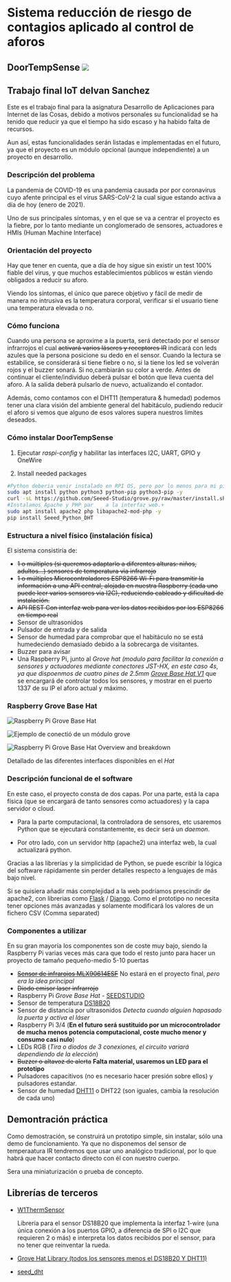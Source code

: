 
# Sistema reducción de riesgo de contagios aplicado al control de aforos

## DoorTempSense ![](img/hat_ultrasound.jpg)

## Trabajo final IoT deIvan Sanchez

 Este es el trabajo final para la asignatura Desarrollo de Aplicaciones para Internet de las Cosas, debido a motivos personales su funcionalidad se ha tenido que reducir ya que el tiempo ha sido escaso  y ha habido falta de recursos.

 Aun así, estas funcionalidades serán listadas e implementadas en  el futuro, ya que el proyecto es un módulo opcional (aunque independiente) a un proyecto en desarrollo.

### Descripción del problema

La pandemia de COVID-19 es una pandemia causada por por coronavirus cuyo afente principal es el virus SARS-CoV-2 la cual sigue estando activa a día de hoy (enero de 2021).

Uno de sus principales síntomas, y  en el que se va a centrar el proyecto es la fiebre, por lo tanto mediante un conglomerado de sensores, actuadores e HMIs (Human Machine Interface)

### Orientación del proyecto

Hay que tener en cuenta, que a día de hoy sigue sin existir un test 100% fiable del virus, y que muchos establecimientos públicos w están viendo obligados a reducir su aforo.

Viendo los síntomas, el único que parece objetivo y fácil de medir de manera no intrusiva es la temperatura corporal, verificar si el usuario tiene una temperatura elevada o no.

### Cómo funciona

Cuando una persona se aproxime a la puerta, será detectado  por el sensor infrarrojos  el cual ~~activará varios láseres y receptores IR~~  indicará con leds azules que la  persona  posicione su dedo en el sensor. Cuando la lectura se estabilice,  se considerará si tiene fiebre o no,  si la  tiene los  led  se  volverán rojos y el  buzzer sonará. Si no,cambiarán su color a verde. Antes de continuar el cliente/individuo  deberá pulsar el botón  que lleva  cuenta del aforo. A la salida deberá pulsarlo de nuevo,  actualizando el contador.

Además, como contamos con el DHT11 (temperatura & humedad) podemos tener una  clara visión del ambiente general del habitáculo,  pudiendo reducir el aforo si vemos que alguno de esos valores supera nuestros limites deseados.

### Cómo instalar DoorTempSense

1. Ejecutar *raspi-config* y habilitar las interfaces I2C, UART, GPIO y OneWire

2. Install needed packages

```bash
#Python deberia venir instalado en RPI OS, pero por lo menos para mi pip no estaba,  asi que instalmos por si acaso
sudo apt install python python3 python-pip python3-pip -y
curl -sL https://github.com/Seeed-Studio/grove.py/raw/master/install.sh | sudo bash -s
#Instalamos Apache y PHP par    a la interfaz web.+
sudo apt install apache2 php libapache2-mod-php -y
pip install Seeed_Python_DHT
```

### Estructura a nivel físico (instalación física)

El sistema consistiría de:

* ~~1 o múltiples (si queremos adaptarlo a  diferentes alturas: niños, adultos...) sensores de temperatura via infrarrojo~~
* ~~1 o múltiples Microcontroladores ESP8266 Wi-Fi para transmitir la información a una API central, alojada en nuestra Raspberry (cada uno puede leer varios sensores via I2C), reduciendo cableado y dificultad de instalación.~~
* ~~API REST Con interfaz web  para ver los datos recibidos por los ESP8266 en tiempo real~~
* Sensor  de  ultrasonidos
* Pulsador de entrada y de salida
* Sensor de humedad para comprobar que el habitáculo no  se está humedeciendo demasiado debido a la sobrecarga de visitantes.
* Buzzer para avisar
* Una Raspberry Pi, junto al *Grove hat (modulo para facilitar la conexión a sensores y actuadores mediante conectores JST-HX, en este caso 4s, ya que  dispoenmos  de cuatro pines de 2.5mm  [Grove Base Hat V1](https://wiki.seeedstudio.com/Grove_Base_Hat_for_Raspberry_Pi)* que se encargará de controlar todos los sensores, y mostrar en el puerto  1337 de su IP  el aforo actual y máximo.

### Raspberry Grove Base Hat

![Raspberry Pi Grove Base Hat](img\hat.jpg)

![Ejemplo de conectió de un módulo *grove*](img\hat_ultrasound.jpg)

![Raspberry Pi Grove Base Hat Overview and breakdown](img\hat_ultrasound.jpg)

Detallado de las diferentes interfaces disponibles en el *Hat*

### Descripción funcional  de el software

En este caso, el proyecto consta de dos capas. Por una parte, está la capa física  (que se encargará de tanto sensores  como actuadores) y la capa servidor o cloud.

* Para la parte computacional, la controladora de sensores, etc usaremos Python que se ejecutará constantemente, es decir será un *daemon*.

* Por otro lado, con un servidor http (apache2) una interfaz web, la cual actualizará python.

Gracias a las librerías y la simplicidad de Python, se puede escribir la lógica del software rápidamente sin perder detalles respecto a lenguajes de más bajo nivel.

Si se quisiera añadir más complejidad a la web podríamos prescindir de apache2, con librerias como [Flask](https://flask.palletsprojects.com/en/1.1.x/) / [Django](https://www.djangoproject.com/). Como el prototipo no necesita tener opciones más avanzadas y solamente modificará los valores de un fichero CSV  (Comma separated)

### Componentes a utilizar

En su gran mayoría los componentes son de coste muy bajo, siendo la Raspberry Pi varias veces más cara que todo el resto junto para hacer un proyecto de tamaño pequeño-medio  5-10 puertas

* [~~Sensor de infrarojos MLX90614ESF~~](https://www.mouser.es/datasheet/2/734/MLX90614-Datasheet-Melexis-953298.pdf) No estará en el proyecto final, *pero era la idea principal*
* ~~Diodo emisor laser infrarrojo~~
* Raspberry Pi *Grove Base Hat* - [SEEDSTUDIO](https://wiki.seeedstudio.com/Grove_Base_Hat_for_Raspberry_Pi/#:~:text=The%20Grove%20Base%20Hat%20for%20Raspberry%20Pi%20provide%20Digital%2FAnalog,Hat%20for%20Raspberry%20Pi%20now.)
* Sensor de temperatura [DS18B20](https://www.mouser.es/datasheet/2/256/DS18B20-370043.pdf)
* Sensor de distancia por ultrasonidos *Detecta cuando alguien  hapasado la puerta y activa el láser*
* Raspberry Pi 3/4 (**En el futuro será sustituido por un microcontrolador de mucha menos potencia computacional, coste mucho menor y consumo casi nulo**)
* LEDs RGB (*Tira o diodos de 3 conexiones, el circuito variará dependiendo de la elección*)
* ~~Buzzer o altavoz de alerta~~ **Falta material, usaremos un LED para el prototipo**
* Pulsadores capacitivos (no es necesario hacer presión sobre ellos) y pulsadores estandar.
* Sensor de humedad [DHT11](https://www.alldatasheet.com/datasheet-pdf/pdf/1132088/ETC2/DHT11.html) o DHT22 (son iguales, cambia la resolución de cada uno)

## Demontración práctica

Como demostración, se construirá un prototipo simple, sin instalar, sólo una demo de funcionamiento. Ya que no disponemos del sensor de temperaatura IR tendremos que usar uno analógico tradicional, por lo que habrá que hacer contacto directo con él con nuestro cuerpo.

Sera una miniaturización o prueba de concepto.

## Librerías de  terceros

* [W1ThermSensor](https://pypi.org/project/w1thermsensor/)

    Librería para el sensor DS18B20 que implementa la interfaz 1-wire (una única conexión a los puertos GPIO, a diferencia  de SPI o I2C que requieren 2 o más)  e interpreta los datos recibidos por el sensor, para no tener que reinventar la rueda.

* [Grove Hat Library (todos los sensores menos el DS18B20 Y DHT11)](https://github.com/Seeed-Studio/grove.py)

* [seed_dht](https://github.com/Seeed-Studio/Seeed_Python_DHT)
